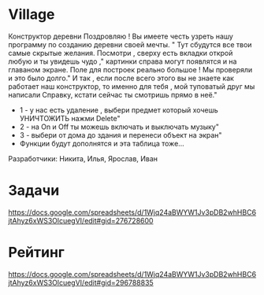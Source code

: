 # Village
Конструктор деревни
Поздровляю ! Вы имеете честь узреть нашу программу по созданию деревни своей мечты.  "
Тут сбудутся все твои самые скрытые желания. Посмотри , сверху есть вкладки открой любую и ты увидешь чудо ,"
картинки справа могут появлятся и на главаном экране. Поле для построек реально большое ! Мы проверяли и это было долго."
И так , если после всего этого вы не знаете как работает наш конструктор, то именно для тебя , мой туповатый друг мы                       написали Справку, кстати сейчас ты смотришь прямо в неё."
* 1 - у нас есть удаление , выбери предмет который хочешь УНИЧТОЖИТЬ нажми Delete"
* 2 - на On и Off ты можешь включать и выключать музыку"
* 3 - выбери от дома до здания и перенеси объект на экран"
* Функции будут дополнятся и эта таблица тоже...


Разработчики:
Никита, Илья, Ярослав, Иван
                   
# Задачи
https://docs.google.com/spreadsheets/d/1Wjq24aBWYW1Jv3pDB2whHBC6jtAhyz6xWS3OlcuegVI/edit#gid=276728600

# Рейтинг
https://docs.google.com/spreadsheets/d/1Wjq24aBWYW1Jv3pDB2whHBC6jtAhyz6xWS3OlcuegVI/edit#gid=296788835
